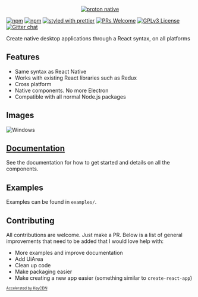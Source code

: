 <p align="center">
  <a href="https://proton-native.js.org">
    <img alt="proton native" src="http://protonnative-af51.kxcdn.com/SVG/Artboard%201.svg">
  </a>
</p>

[![npm](https://img.shields.io/npm/v/proton-native.svg)](https://www.npmjs.com/package/proton-native)
[![npm](https://img.shields.io/npm/dm/proton-native.svg)](https://www.npmjs.com/package/proton-native)
[![styled with prettier](https://img.shields.io/badge/styled_with-prettier-ff69b4.svg)](https://github.com/prettier/prettier)
[![PRs Welcome](https://img.shields.io/badge/PRs-welcome-brightgreen.svg)](http://makeapullrequest.com)
[![GPLv3 License](https://img.shields.io/github/license/kusti8/proton-native.svg)](https://github.com/kusti8/proton-native/blob/master/LICENSE)
[![Gitter chat](https://badges.gitter.im/gitterHQ/gitter.png)](https://gitter.im/Proton-Native)

Create native desktop applications through a React syntax, on all platforms

## Features

- Same syntax as React Native
- Works with existing React libraries such as Redux
- Cross platform
- Native components. No more Electron
- Compatible with all normal Node.js packages

## Images

![Windows](http://protonnative-af51.kxcdn.com/images/windows_example.png)

## [Documentation](https://proton-native.js.org)

See the documentation for how to get started and details on all the components.

## Examples

Examples can be found in `examples/`.

## Contributing

All contributions are welcome. Just make a PR. Below is a list of general improvements that need to be added that I would love help with:

- More examples and improve documentation
- Add UiArea
- Clean up code
- Make packaging easier
- Make creating a new app easier (something similar to `create-react-app`)

<a href="https://www.keycdn.com/"><sub><sup>Accelerated by KeyCDN</sup></sub></a>
